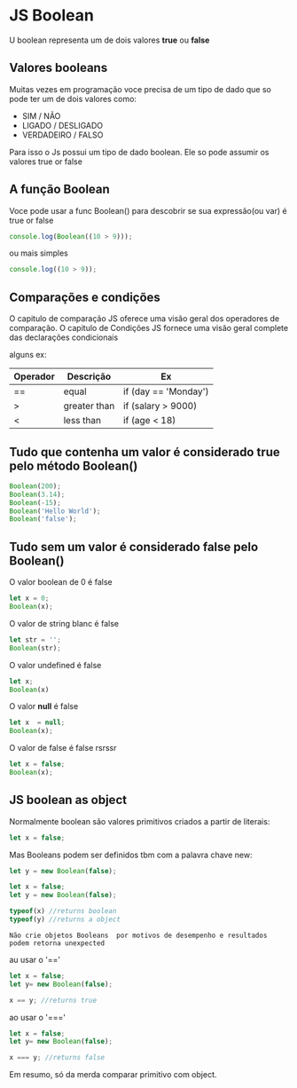 # JS Boolean
U boolean representa um de dois valores **true** ou **false**

## Valores booleans

Muitas vezes em programação voce precisa de um tipo de dado que so pode ter um de dois valores 
como:
- SIM / NÃO
- LIGADO / DESLIGADO
- VERDADEIRO / FALSO

Para isso o Js possui um tipo de dado boolean. Ele so pode assumir os valores true or false

## A função Boolean
Voce pode usar a func Boolean() para descobrir se sua expressão(ou var) é true or false

~~~ javascript
console.log(Boolean((10 > 9)));
~~~

ou mais  simples

~~~ javascript
console.log((10 > 9));
~~~
## Comparações e condições
O capitulo de comparação JS oferece uma visão geral dos operadores de comparação.
O capitulo de Condições JS fornece uma visão geral complete das declarações condicionais

alguns ex:

|Operador|Descrição|Ex|
|--|--|--|
|==|equal|if (day == 'Monday')|
|>|greater than|if (salary > 9000)|
|<|less than|if (age < 18)|

## Tudo que contenha um valor é considerado true pelo método Boolean()

~~~ javascript
Boolean(200);
Boolean(3.14);
Boolean(-15);
Boolean('Hello World');
Boolean('false');
~~~


## Tudo sem um valor é considerado false pelo Boolean()

O valor boolean de 0 é false
~~~ javascript
let x = 0;
Boolean(x);
~~~

O valor de string blanc é false
~~~ javascript
let str = '';
Boolean(str);
~~~

O valor undefined é false
~~~ javascript
let x;
Boolean(x)
~~~

O valor **null** é false

~~~ javascript
let x  = null;
Boolean(x);
~~~

O valor de false é false rsrssr
~~~ javascript
let x = false;
Boolean(x);
~~~

## JS boolean as object

Normalmente boolean são valores primitivos criados a partir de literais:

~~~ javascript
let x = false;
~~~

Mas Booleans podem ser definidos tbm com a palavra chave new:
~~~ javascript
let y = new Boolean(false);
~~~

~~~ javascript
let x = false;
let y = new Boolean(false);

typeof(x) //returns boolean
typeof(y) //returns a object
~~~

    Não crie objetos Booleans  por motivos de desempenho e resultados podem retorna unexpected

au usar o '=='
~~~ javascript
let x = false;
let y= new Boolean(false);

x == y; //returns true
~~~


ao usar o '==='
~~~ javascript
let x = false;
let y= new Boolean(false);

x === y; //returns false
~~~


Em resumo, só da merda comparar primitivo com object.


